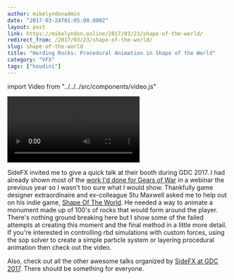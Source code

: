 ```yaml
---
author: mikelyndonadmin
date: "2017-03-24T01:05:00.000Z"
layout: post
link: https://mikelyndon.online/2017/03/23/shape-of-the-world/
redirect_from: /2017/03/23/shape-of-the-world/
slug: shape-of-the-world
title: "Herding Rocks: Procedural Animation in Shape of the World"
category: "VFX"
tags: ["houdini"]
---
```


import Video from "../../../src/components/video.js"

<Video 
  videoSrcURL="https://player.vimeo.com/video/209795649" 
  videoTitle="Herding Rocks: GDC 2017"
/>

SideFX invited me to give a quick talk at their booth during GDC 2017. I had already shown most of the [work I'd done for Gears of War](/realtime-vfx-for-games-houdini-illume-webinar/) in a webinar the previous year so I wasn't too sure what I would show. Thankfully game designer extraordinaire and ex-colleague Stu Maxwell asked me to help out on his indie game, [Shape Of The World](http://www.shapeoftheworldgame.com). He needed a way to animate a monument made up of 100's of rocks that would form around the player. There's nothing ground breaking here but I show some of the failed attempts at creating this moment and the final method in a little more detail. If you're interested in controlling rbd simulations with custom forces, using the sop solver to create a simple particle system or layering procedural animation then check out the video.

Also, check out all the other awesome talks organized by [SideFX at GDC 2017](https://www.sidefx.com/community/gdc2017-presentations/). There should be something for everyone.
